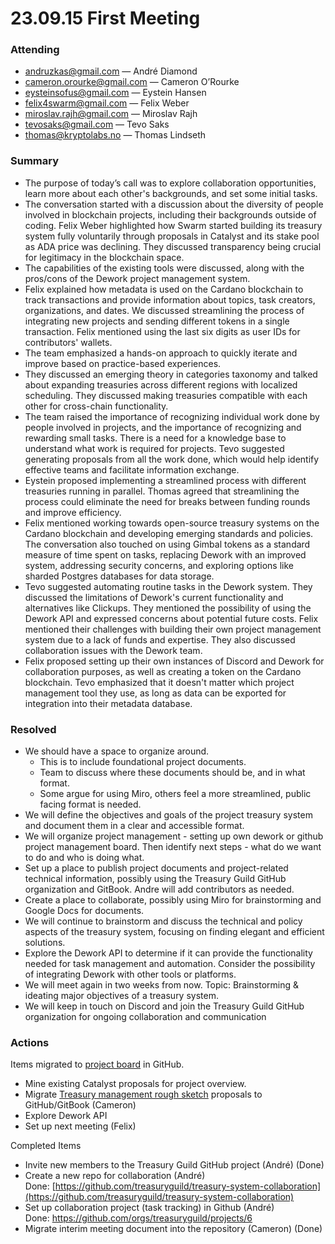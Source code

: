 # 23.09.15 First Meeting

### Attending

* andruzkas@gmail.com — André Diamond
* cameron.orourke@gmail.com — Cameron O’Rourke
* eysteinsofus@gmail.com — Eystein Hansen
* felix4swarm@gmail.com — Felix Weber
* miroslav.rajh@gmail.com — Miroslav Rajh
* tevosaks@gmail.com — Tevo Saks
* thomas@kryptolabs.no — Thomas Lindseth

### Summary

* The purpose of today’s call was to explore collaboration opportunities, learn more about each other's backgrounds, and set some initial tasks.
* The conversation started with a discussion about the diversity of people involved in blockchain projects, including their backgrounds outside of coding. Felix Weber highlighted how Swarm started building its treasury system fully voluntarily through proposals in Catalyst and its stake pool as ADA price was declining. They discussed transparency being crucial for legitimacy in the blockchain space.
* The capabilities of the existing tools were discussed, along with the pros/cons of the Dework project management system.
* Felix explained how metadata is used on the Cardano blockchain to track transactions and provide information about topics, task creators, organizations, and dates. We discussed streamlining the process of integrating new projects and sending different tokens in a single transaction. Felix mentioned using the last six digits as user IDs for contributors' wallets.
* The team emphasized a hands-on approach to quickly iterate and improve based on practice-based experiences.
* They discussed an emerging theory in categories taxonomy and talked about expanding treasuries across different regions with localized scheduling. They discussed making treasuries compatible with each other for cross-chain functionality.
* The team raised the importance of recognizing individual work done by people involved in projects, and the importance of recognizing and rewarding small tasks. There is a need for a knowledge base to understand what work is required for projects. Tevo suggested generating proposals from all the work done, which would help identify effective teams and facilitate information exchange.
* Eystein proposed implementing a streamlined process with different treasuries running in parallel. Thomas agreed that streamlining the process could eliminate the need for breaks between funding rounds and improve efficiency.
* Felix mentioned working towards open-source treasury systems on the Cardano blockchain and developing emerging standards and policies. The conversation also touched on using Gimbal tokens as a standard measure of time spent on tasks, replacing Dework with an improved system, addressing security concerns, and exploring options like sharded Postgres databases for data storage.
* Tevo suggested automating routine tasks in the Dework system. They discussed the limitations of Dework's current functionality and alternatives like Clickups. They mentioned the possibility of using the Dework API and expressed concerns about potential future costs. Felix mentioned their challenges with building their own project management system due to a lack of funds and expertise. They also discussed collaboration issues with the Dework team.
* Felix proposed setting up their own instances of Discord and Dework for collaboration purposes, as well as creating a token on the Cardano blockchain. Tevo emphasized that it doesn't matter which project management tool they use, as long as data can be exported for integration into their metadata database.

### Resolved

* We should have a space to organize around.
  * This is to include foundational project documents.
  * Team to discuss where these documents should be, and in what format.
  * Some argue for using Miro, others feel a more streamlined, public facing format is needed.
* We will define the objectives and goals of the project treasury system and document them in a clear and accessible format.
* We will organize project management - setting up own dework or github project management board. Then identify next steps - what do we want to do and who is doing what. 
* Set up a place to publish project documents and project-related technical information, possibly using the Treasury Guild GitHub organization and GitBook. Andre will add contributors as needed.
* Create a place to collaborate, possibly using Miro for brainstorming and Google Docs for documents.
* We will continue to brainstorm and discuss the technical and policy aspects of the treasury system, focusing on finding elegant and efficient solutions.
* Explore the Dework API to determine if it can provide the functionality needed for task management and automation. Consider the possibility of integrating Dework with other tools or platforms.
* We will meet again in two weeks from now. Topic: Brainstorming & ideating major objectives of a treasury system.
* We will keep in touch on Discord and join the Treasury Guild GitHub organization for ongoing collaboration and communication

### Actions

Items migrated to [project board](https://github.com/orgs/treasuryguild/projects/6/views/1) in GitHub.

* Mine existing Catalyst proposals for project overview.
* Migrate  [Treasury management rough sketch](https://docs.google.com/document/d/1Wa28FI\_CinsJbKn9pZ15XrbnFHtC-tkundKanGL4giQ/edit?usp=sharing) proposals to GitHub/GitBook (Cameron)
* Explore Dework API
* Set up next meeting (Felix)

Completed Items

* Invite new members to the Treasury Guild GitHub project (André) (Done)
* Create a new repo for collaboration (André)\
  Done: [https://github.com/treasuryguild/treasury-system-collaboration](https://github.com/treasuryguild/treasury-system-collaboration)
* Set up collaboration project (task tracking) in Github (André)\
  Done: https://github.com/orgs/treasuryguild/projects/6
* Migrate interim meeting document into the repository (Cameron) (Done)

